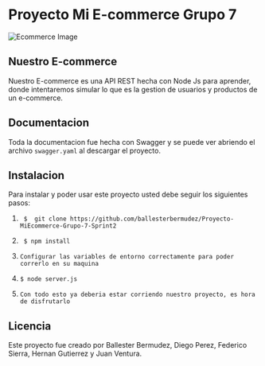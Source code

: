 # Proyecto Mi E-commerce Grupo 7

![Ecommerce Image](https://www.tallerdeinformatica.edu.uy/app/webroot/ckfinder/userfiles/images/how-ecommerce-companies-can-care-for-their-customers-5eb56dfe6c64e-1520x800-1.png)

## Nuestro E-commerce

Nuestro E-commerce es una API REST hecha con Node Js para aprender, donde intentaremos simular lo que es la gestion de usuarios y productos de un e-commerce.


## Documentacion
Toda la documentacion fue hecha con Swagger y se puede ver abriendo el archivo `swagger.yaml` al descargar el proyecto.


## Instalacion

Para instalar y poder usar este proyecto usted debe seguir los siguientes pasos:

1. ` $  git clone https://github.com/ballesterbermudez/Proyecto-MiEcommerce-Grupo-7-Sprint2`

2. ` $ npm install`

3. `Configurar las variables de entorno correctamente para poder correrlo en su maquina`

4. `$ node server.js`

5. `Con todo esto ya deberia estar corriendo nuestro proyecto, es hora de disfrutarlo`



## Licencia

Este proyecto fue creado por Ballester Bermudez, Diego Perez, Federico Sierra, Hernan Gutierrez y Juan Ventura.